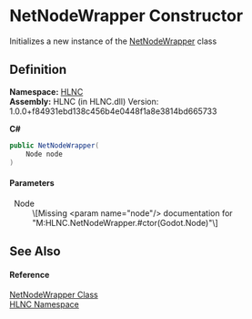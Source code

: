 # NetNodeWrapper Constructor


Initializes a new instance of the <a href="T_HLNC_NetNodeWrapper">NetNodeWrapper</a> class



## Definition
**Namespace:** <a href="N_HLNC">HLNC</a>  
**Assembly:** HLNC (in HLNC.dll) Version: 1.0.0+f84931ebd138c456b4e0448f1a8e3814bd665733

**C#**
``` C#
public NetNodeWrapper(
	Node node
)
```



#### Parameters
<dl><dt>  Node</dt><dd>\[Missing &lt;param name="node"/&gt; documentation for "M:HLNC.NetNodeWrapper.#ctor(Godot.Node)"\]</dd></dl>

## See Also


#### Reference
<a href="T_HLNC_NetNodeWrapper">NetNodeWrapper Class</a>  
<a href="N_HLNC">HLNC Namespace</a>  
